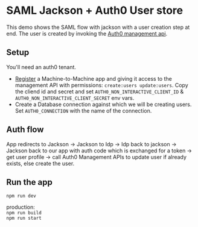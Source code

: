 # SAML Jackson + Auth0 User store

This demo shows the SAML flow with jackson with a user creation step at end. The user is created by invoking the [Auth0 management api](https://auth0.com/docs/api/management/v2#!/Users/post_users).

## Setup

You'll need an auth0 tenant.

- [Register](https://auth0.com/docs/get-started/auth0-overview/create-applications/machine-to-machine-apps) a Machine-to-Machine app and giving it access to the management API with permissions: `create:users update:users`. Copy the cliend id and secret and set `AUTH0_NON_INTERACTIVE_CLIENT_ID` & `AUTH0_NON_INTERACTIVE_CLIENT_SECRET` env vars.
- Create a Database connection against which we will be creating users. Set `AUTH0_CONNECTION` with the name of the connection.

## Auth flow

App redirects to Jackson -> Jackson to Idp -> Idp back to jackson -> Jackson back to our app with auth code which is exchanged for a token -> get user profile -> call Auth0 Management APIs to update user if already exists, else create the user.

## Run the app

`npm run dev`

production:  
`npm run build`  
`npm run start`
